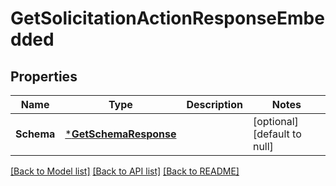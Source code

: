 # GetSolicitationActionResponseEmbedded

## Properties
Name | Type | Description | Notes
------------ | ------------- | ------------- | -------------
**Schema** | [***GetSchemaResponse**](GetSchemaResponse.md) |  | [optional] [default to null]

[[Back to Model list]](../README.md#documentation-for-models) [[Back to API list]](../README.md#documentation-for-api-endpoints) [[Back to README]](../README.md)

